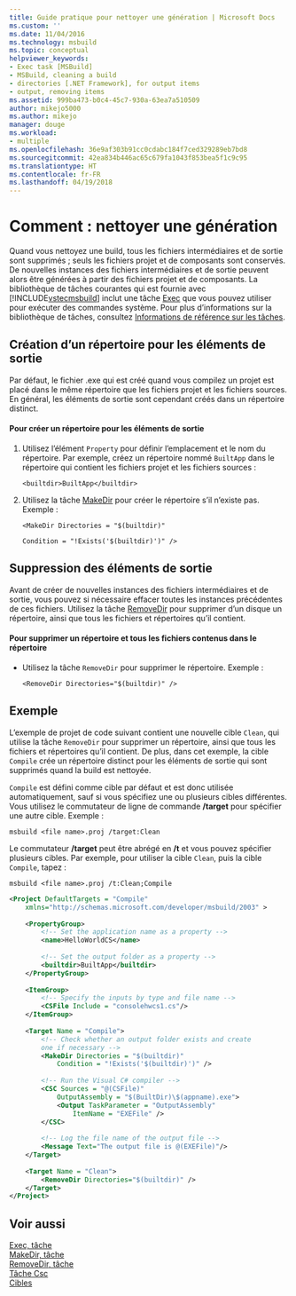 ```yaml
---
title: Guide pratique pour nettoyer une génération | Microsoft Docs
ms.custom: ''
ms.date: 11/04/2016
ms.technology: msbuild
ms.topic: conceptual
helpviewer_keywords:
- Exec task [MSBuild]
- MSBuild, cleaning a build
- directories [.NET Framework], for output items
- output, removing items
ms.assetid: 999ba473-b0c4-45c7-930a-63ea7a510509
author: mikejo5000
ms.author: mikejo
manager: douge
ms.workload:
- multiple
ms.openlocfilehash: 36e9af303b91cc0cdabc184f7ced329289eb7bd8
ms.sourcegitcommit: 42ea834b446ac65c679fa1043f853bea5f1c9c95
ms.translationtype: HT
ms.contentlocale: fr-FR
ms.lasthandoff: 04/19/2018
---
```

# <a name="how-to-clean-a-build"></a>Comment : nettoyer une génération
Quand vous nettoyez une build, tous les fichiers intermédiaires et de sortie sont supprimés ; seuls les fichiers projet et de composants sont conservés. De nouvelles instances des fichiers intermédiaires et de sortie peuvent alors être générées à partir des fichiers projet et de composants. La bibliothèque de tâches courantes qui est fournie avec [!INCLUDE[vstecmsbuild](../extensibility/internals/includes/vstecmsbuild_md.md)] inclut une tâche [Exec](../msbuild/exec-task.md) que vous pouvez utiliser pour exécuter des commandes système. Pour plus d’informations sur la bibliothèque de tâches, consultez [Informations de référence sur les tâches](../msbuild/msbuild-task-reference.md).  
  
## <a name="creating-a-directory-for-output-items"></a>Création d’un répertoire pour les éléments de sortie  
 Par défaut, le fichier .exe qui est créé quand vous compilez un projet est placé dans le même répertoire que les fichiers projet et les fichiers sources. En général, les éléments de sortie sont cependant créés dans un répertoire distinct.  
  
#### <a name="to-create-a-directory-for-output-items"></a>Pour créer un répertoire pour les éléments de sortie  
  
1.  Utilisez l’élément `Property` pour définir l’emplacement et le nom du répertoire. Par exemple, créez un répertoire nommé `BuiltApp` dans le répertoire qui contient les fichiers projet et les fichiers sources :  
  
     `<builtdir>BuiltApp</builtdir>`  
  
2.  Utilisez la tâche [MakeDir](../msbuild/makedir-task.md) pour créer le répertoire s’il n’existe pas. Exemple :  
  
     `<MakeDir Directories = "$(builtdir)"`  
  
     `Condition = "!Exists('$(builtdir)')" />`  
  
## <a name="removing-the-output-items"></a>Suppression des éléments de sortie  
 Avant de créer de nouvelles instances des fichiers intermédiaires et de sortie, vous pouvez si nécessaire effacer toutes les instances précédentes de ces fichiers. Utilisez la tâche [RemoveDir](../msbuild/removedir-task.md) pour supprimer d’un disque un répertoire, ainsi que tous les fichiers et répertoires qu’il contient.  
  
#### <a name="to-remove-a-directory-and-all-files-contained-in-the-directory"></a>Pour supprimer un répertoire et tous les fichiers contenus dans le répertoire  
  
-   Utilisez la tâche `RemoveDir` pour supprimer le répertoire. Exemple :  
  
     `<RemoveDir Directories="$(builtdir)" />`  
  
## <a name="example"></a>Exemple  
 L’exemple de projet de code suivant contient une nouvelle cible `Clean`, qui utilise la tâche `RemoveDir` pour supprimer un répertoire, ainsi que tous les fichiers et répertoires qu’il contient. De plus, dans cet exemple, la cible `Compile` crée un répertoire distinct pour les éléments de sortie qui sont supprimés quand la build est nettoyée.  
  
 `Compile` est défini comme cible par défaut et est donc utilisée automatiquement, sauf si vous spécifiez une ou plusieurs cibles différentes. Vous utilisez le commutateur de ligne de commande **/target** pour spécifier une autre cible. Exemple :  
  
 `msbuild <file name>.proj /target:Clean`  
  
 Le commutateur **/target** peut être abrégé en **/t** et vous pouvez spécifier plusieurs cibles. Par exemple, pour utiliser la cible `Clean`, puis la cible `Compile`, tapez :  
  
 `msbuild <file name>.proj /t:Clean;Compile`  
  
```xml  
<Project DefaultTargets = "Compile"  
    xmlns="http://schemas.microsoft.com/developer/msbuild/2003" >  
  
    <PropertyGroup>  
        <!-- Set the application name as a property -->  
        <name>HelloWorldCS</name>  
  
        <!-- Set the output folder as a property -->  
        <builtdir>BuiltApp</builtdir>  
    </PropertyGroup>  
  
    <ItemGroup>  
        <!-- Specify the inputs by type and file name -->  
        <CSFile Include = "consolehwcs1.cs"/>  
    </ItemGroup>  
  
    <Target Name = "Compile">  
        <!-- Check whether an output folder exists and create  
        one if necessary -->  
        <MakeDir Directories = "$(builtdir)"   
            Condition = "!Exists('$(builtdir)')" />  
  
        <!-- Run the Visual C# compiler -->  
        <CSC Sources = "@(CSFile)"   
            OutputAssembly = "$(BuiltDir)\$(appname).exe">  
            <Output TaskParameter = "OutputAssembly"  
                ItemName = "EXEFile" />  
        </CSC>  
  
        <!-- Log the file name of the output file -->  
        <Message Text="The output file is @(EXEFile)"/>  
    </Target>  
  
    <Target Name = "Clean">  
        <RemoveDir Directories="$(builtdir)" />  
    </Target>  
</Project>  
```  
  
## <a name="see-also"></a>Voir aussi  
 [Exec, tâche](../msbuild/exec-task.md)   
 [MakeDir, tâche](../msbuild/makedir-task.md)   
 [RemoveDir, tâche](../msbuild/removedir-task.md)   
 [Tâche Csc](../msbuild/csc-task.md)   
 [Cibles](../msbuild/msbuild-targets.md)
